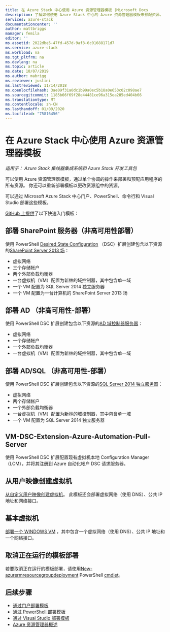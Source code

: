 ```yaml
---
title: 在 Azure Stack 中心使用 Azure 资源管理器模板 |Microsoft Docs
description: 了解如何使用 Azure Stack 中心的 Azure 资源管理器模板来预配资源。
services: azure-stack
documentationcenter: ''
author: mattbriggs
manager: femila
editor: ''
ms.assetid: 2022dbe5-47fd-457d-9af3-6c01688171d7
ms.service: azure-stack
ms.workload: na
ms.tgt_pltfrm: na
ms.devlang: na
ms.topic: article
ms.date: 10/07/2019
ms.author: mabrigg
ms.reviewer: justini
ms.lastreviewed: 11/14/2018
ms.openlocfilehash: 3ae09f31a0dc1b99a0ec5b18a0e653c02c098ae7
ms.sourcegitcommit: 1185b66f69f28e44481ce96a315ea285ed404b66
ms.translationtype: MT
ms.contentlocale: zh-CN
ms.lasthandoff: 01/09/2020
ms.locfileid: "75816456"
---
```

# <a name="use-azure-resource-manager-templates-in-azure-stack-hub"></a>在 Azure Stack 中心使用 Azure 资源管理器模板

*适用于： Azure Stack 集线器集成系统和 Azure Stack 开发工具包*

可以使用 Azure 资源管理器模板，通过单个协调的操作来部署和预配应用程序的所有资源。 你还可以重新部署模板以更改资源组中的资源。

可以通过 Microsoft Azure Stack 中心门户、PowerShell、命令行和 Visual Studio 部署这些模板。

[GitHub 上提供](https://aka.ms/azurestackgithub)了以下快速入门模板：

## <a name="deploy-sharepoint-server-non-high-availability-deployment"></a>部署 SharePoint 服务器（非高可用性部署）

使用 PowerShell [Desired State Configuration](/powershell/scripting/dsc/overview/overview) （DSC）扩展创建包含以下资源的[SharePoint Server 2013 场](https://github.com/Azure/AzureStack-QuickStart-Templates/tree/master/sharepoint-2013-non-ha)：

* 虚拟网络
* 三个存储帐户
* 两个外部负载均衡器
* 一台虚拟机（VM）配置为新林的域控制器，其中包含单一域
* 一个 VM 配置为 SQL Server 2014 独立服务器
* 一个 VM 配置为一台计算机的 SharePoint Server 2013 场

## <a name="deploy-ad-non-high-availability-deployment"></a>部署 AD （非高可用性-部署）

使用 PowerShell DSC 扩展创建包含以下资源的[AD 域控制器服务器](https://github.com/Azure/AzureStack-QuickStart-Templates/tree/master/ad-non-ha)：

* 虚拟网络
* 一个存储帐户
* 一个外部负载均衡器
* 一台虚拟机（VM）配置为新林的域控制器，其中包含单一域

## <a name="deploy-adsql-non-high-availability-deployment"></a>部署 AD/SQL （非高可用性-部署）

使用 PowerShell DSC 扩展创建包含以下资源的[SQL Server 2014 独立服务器](https://github.com/Azure/AzureStack-QuickStart-Templates/tree/master/sql-2014-non-ha)：

* 虚拟网络
* 两个存储帐户
* 一个外部负载均衡器
* 一台虚拟机（VM）配置为新林的域控制器，其中包含单一域
* 一个 VM 配置为 SQL Server 2014 独立服务器

## <a name="vm-dsc-extension-azure-automation-pull-server"></a>VM-DSC-Extension-Azure-Automation-Pull-Server

使用 PowerShell DSC 扩展配置现有虚拟机本地 Configuration Manager （LCM），并将其注册到 Azure 自动化帐户 DSC 请求服务器。

## <a name="create-a-virtual-machine-from-a-user-image"></a>从用户映像创建虚拟机

[从自定义用户映像创建虚拟机](https://github.com/Azure/AzureStack-QuickStart-Templates/tree/master/101-vm-create-from-customimage)。 此模板还会部署虚拟网络（使用 DNS）、公共 IP 地址和网络接口。

## <a name="basic-virtual-machine"></a>基本虚拟机

[部署一个 WINDOWS VM](https://github.com/Azure/AzureStack-QuickStart-Templates/tree/master/101-simple-windows-vm) ，其中包含一个虚拟网络（使用 DNS）、公共 IP 地址和一个网络接口。

## <a name="cancel-a-running-template-deployment"></a>取消正在运行的模板部署

若要取消正在运行的模板部署，请使用[New-azurermresourcegroupdeployment](/powershell/module/azurerm.resources/stop-azurermresourcegroupdeployment) PowerShell [cmdlet](/powershell/scripting/developer/cmdlet/cmdlet-overview)。

## <a name="next-steps"></a>后续步骤

* [通过门户部署模板](azure-stack-deploy-template-portal.md)
* [通过 PowerShell 部署模板](azure-stack-deploy-template-powershell.md)
* [通过 Visual Studio 部署模板](azure-stack-deploy-template-visual-studio.md)
* [Azure 资源管理器概述](/azure/azure-resource-manager/resource-group-overview)
